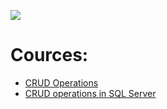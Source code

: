 ![](https://i.morioh.com/16f753a610.png)

# Cources:
* [CRUD Operations](https://stackify.com/what-are-crud-operations/)
* [CRUD operations in SQL Server](https://www.sqlshack.com/crud-operations-in-sql-server/)

